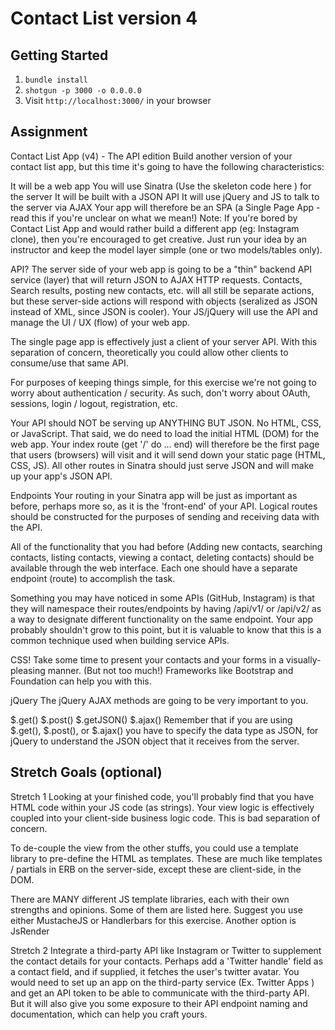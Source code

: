 Contact List version 4
========================

## Getting Started

1. `bundle install`
2. `shotgun -p 3000 -o 0.0.0.0`
3. Visit `http://localhost:3000/` in your browser

## Assignment

Contact List App (v4) - The API edition
Build another version of your contact list app, but this time it's going to have the following characteristics:

It will be a web app
You will use Sinatra (Use the skeleton code here ) for the server
It will be built with a JSON API
It will use jQuery and JS to talk to the server via AJAX
Your app will therefore be an SPA (a Single Page App - read this if you're unclear on what we mean!)
Note: If you're bored by Contact List App and would rather build a different app (eg: Instagram clone), then you're encouraged to get creative. Just run your idea by an instructor and keep the model layer simple (one or two models/tables only).

API?
The server side of your web app is going to be a "thin" backend API service (layer) that will return JSON to AJAX HTTP requests. Contacts, Search results, posting new contacts, etc. will all still be separate actions, but these server-side actions will respond with objects (seralized as JSON instead of XML, since JSON is cooler). Your JS/jQuery will use the API and manage the UI / UX (flow) of your web app.

The single page app is effectively just a client of your server API. With this separation of concern, theoretically you could allow other clients to consume/use that same API.

For purposes of keeping things simple, for this exercise we're not going to worry about authentication / security. As such, don't worry about OAuth, sessions, login / logout, registration, etc.

Your API should NOT be serving up ANYTHING BUT JSON. No HTML, CSS, or JavaScript. That said, we do need to load the initial HTML (DOM) for the web app. Your index route (get '/' do ... end) will therefore be the first page that users (browsers) will visit and it will send down your static page (HTML, CSS, JS). All other routes in Sinatra should just serve JSON and will make up your app's JSON API.

Endpoints
Your routing in your Sinatra app will be just as important as before, perhaps more so, as it is the 'front-end' of your API. Logical routes should be constructed for the purposes of sending and receiving data with the API.

All of the functionality that you had before (Adding new contacts, searching contacts, listing contacts, viewing a contact, deleting contacts) should be available through the web interface. Each one should have a separate endpoint (route) to accomplish the task.

Something you may have noticed in some APIs (GitHub, Instagram) is that they will namespace their routes/endpoints by having /api/v1/<action> or /api/v2/<action> as a way to designate different functionality on the same endpoint. Your app probably shouldn't grow to this point, but it is valuable to know that this is a common technique used when building service APIs.

CSS!
Take some time to present your contacts and your forms in a visually-pleasing manner. (But not too much!) Frameworks like Bootstrap and Foundation can help you with this.

jQuery
The jQuery AJAX methods are going to be very important to you.

$.get()
$.post()
$.getJSON()
$.ajax()
Remember that if you are using $.get(), $.post(), or $.ajax() you have to specify the data type as JSON, for jQuery to understand the JSON object that it receives from the server.

## Stretch Goals (optional)
Stretch 1
Looking at your finished code, you'll probably find that you have HTML code within your JS code (as strings). Your view logic is effectively coupled into your client-side business logic code. This is bad separation of concern.

To de-couple the view from the other stuffs, you could use a template library to pre-define the HTML as templates. These are much like templates / partials in ERB on the server-side, except these are client-side, in the DOM.

There are MANY different JS template libraries, each with their own strengths and opinions. Some of them are listed here. Suggest you use either MustacheJS or Handlerbars for this exercise. Another option is JsRender

Stretch 2
Integrate a third-party API like Instagram or Twitter to supplement the contact details for your contacts. Perhaps add a 'Twitter handle' field as a contact field, and if supplied, it fetches the user's twitter avatar. You would need to set up an app on the third-party service (Ex. Twitter Apps ) and get an API token to be able to communicate with the third-party API. But it will also give you some exposure to their API endpoint naming and documentation, which can help you craft yours.